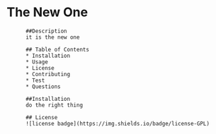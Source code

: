 # The New One
  
          
          ##Description
          it is the new one

          ## Table of Contents
          * Installation
          * Usage
          * License
          * Contributing
          * Test
          * Questions
          
          ##Installation
          do the right thing

          ## License
          ![license badge](https://img.shields.io/badge/license-GPL)
          
          
          



